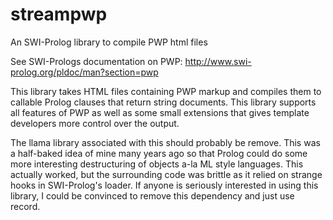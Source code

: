 # streampwp 
An SWI-Prolog library to compile PWP html files

See SWI-Prologs documentation on PWP:
http://www.swi-prolog.org/pldoc/man?section=pwp

This library takes HTML files containing PWP markup and compiles them to callable Prolog clauses that return string documents.  This library supports all features of PWP as well as some small extensions that gives template developers more control over the output.  

The llama library associated with this should probably be remove.  This was a half-baked idea of mine many years ago so that Prolog could do some more interesting destructuring of objects a-la ML style languages.  This actually worked, but the surrounding code was brittle as it relied on strange hooks in SWI-Prolog's loader.  If anyone is seriously interested in using this library, I could be convinced to remove this dependency and just use record.  
